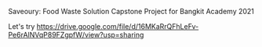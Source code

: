 Saveoury: Food Waste Solution
Capstone Project for Bangkit Academy 2021

Let's try
https://drive.google.com/file/d/16MKaRrQFhLeFv-Pe6rAlNVqP89FZgpfW/view?usp=sharing